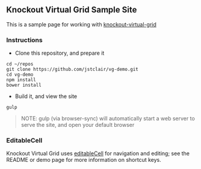 ## Knockout Virtual Grid Sample Site

This is a sample page for working with [knockout-virtual-grid](https://github.com/jstclair/knockout-virtual-grid)

### Instructions

* Clone this repository, and prepare it

```
cd ~/repos
git clone https://github.com/jstclair/vg-demo.git
cd vg-demo
npm install
bower install
```

* Build it, and view the site

```shell
gulp
```

> NOTE: gulp (via browser-sync) will automatically start a web server to serve
> the site, and open your default browser

### EditableCell

Knockout Virtual Grid uses [editableCell](https://github.com/gnab/editableCell)
for navigation and editing; see the README or demo page for more information on
shortcut keys.
